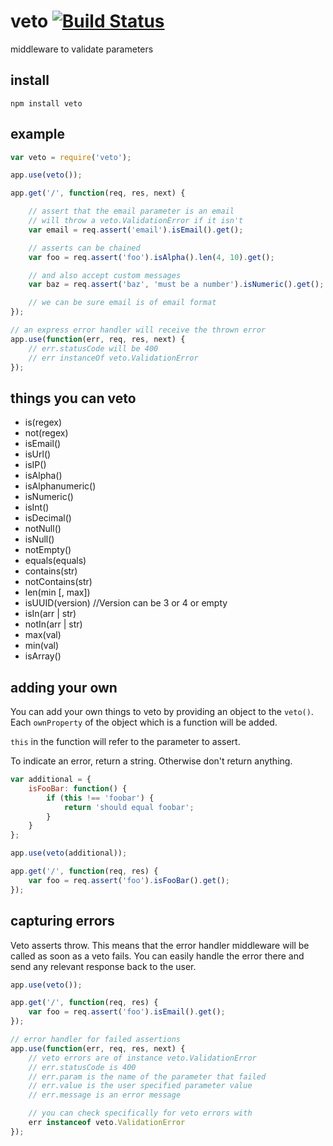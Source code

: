 # veto [![Build Status](https://secure.travis-ci.org/shtylman/node-veto.png?branch=master)](http://travis-ci.org/shtylman/node-veto) #

middleware to validate parameters

## install

```
npm install veto
```

## example

```javascript
var veto = require('veto');

app.use(veto());

app.get('/', function(req, res, next) {

    // assert that the email parameter is an email
    // will throw a veto.ValidationError if it isn't
    var email = req.assert('email').isEmail().get();

    // asserts can be chained
    var foo = req.assert('foo').isAlpha().len(4, 10).get();

    // and also accept custom messages
    var baz = req.assert('baz', 'must be a number').isNumeric().get();

    // we can be sure email is of email format
});

// an express error handler will receive the thrown error
app.use(function(err, req, res, next) {
    // err.statusCode will be 400
    // err instanceOf veto.ValidationError
});
```

## things you can veto

* is(regex)
* not(regex)
* isEmail()
* isUrl()
* isIP()
* isAlpha()
* isAlphanumeric()
* isNumeric()
* isInt()
* isDecimal()
* notNull()
* isNull()
* notEmpty()
* equals(equals)
* contains(str)
* notContains(str)
* len(min [, max])
* isUUID(version) //Version can be 3 or 4 or empty
* isIn(arr | str)
* notIn(arr | str)
* max(val)
* min(val)
* isArray()

## adding your own

You can add your own things to veto by providing an object to the ```veto()```. Each ```ownProperty``` of the object which is a function will be added.

```this``` in the function will refer to the parameter to assert.

To indicate an error, return a string. Otherwise don't return anything.

```javascript
var additional = {
    isFooBar: function() {
        if (this !== 'foobar') {
            return 'should equal foobar';
        }
    }
};

app.use(veto(additional));

app.get('/', function(req, res) {
    var foo = req.assert('foo').isFooBar().get();
});
```

## capturing errors

Veto asserts throw. This means that the error handler middleware will be called as soon as a veto fails. You can easily handle the error there and send any relevant response back to the user.

```javascript
app.use(veto());

app.get('/', function(req, res) {
    var foo = req.assert('foo').isEmail().get();
});

// error handler for failed assertions
app.use(function(err, req, res, next) {
    // veto errors are of instance veto.ValidationError
    // err.statusCode is 400
    // err.param is the name of the parameter that failed
    // err.value is the user specified parameter value
    // err.message is an error message

    // you can check specifically for veto errors with
    err instanceof veto.ValidationError
});
```
